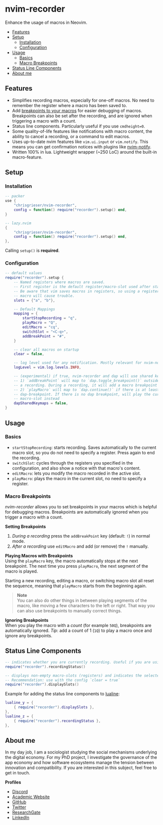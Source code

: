 # nvim-recorder

Enhance the usage of macros in Neovim.

<!--toc:start-->
- [Features](#features)
- [Setup](#setup)
	- [Installation](#installation)
	- [Configuration](#configuration)
- [Usage](#usage)
	- [Basics](#basics)
	- [Macro Breakpoints](#macro-breakpoints)
- [Status Line Components](#status-line-components)
- [About me](#about-me)
<!--toc:end-->

## Features
- Simplifies recording macros, especially for one-off macros. No need to remember the register where a macro has been saved to.
- Add [breakpoints to your macros](#macro-breakpoints) for easier debugging of macros. Breakpoints can also be set after the recording, and are ignored when triggering a macro with a count.
- Status line components. Particularly useful if you use `cmdheight=0`.
- Some quality-of-life features like notifications with macro content, the ability to cancel a recording, or a command to edit macros.
- Uses up-to-date nvim features like `vim.ui.input` or `vim.notify`. This means you can get confirmation notices with plugins like [nvim-notify](https://github.com/rcarriga/nvim-notify).
- Written 100% in lua. Lightweight wrapper (~250 LoC) around the built-in macro-feature.

## Setup

### Installation

```lua
-- packer
use {
	"chrisgrieser/nvim-recorder",
	config = function() require("recorder").setup() end,
}

-- lazy.nvim
{
	"chrisgrieser/nvim-recorder",
	config = function() require("recorder").setup() end,
},
```

Calling `setup()` is __required__.

### Configuration

```lua
-- default values
require("recorder").setup {
	-- Named registers where macros are saved. 
	-- First register is the default register/macro-slot used after startup. 
	-- Be aware that vim saves macros in registers, so using a register inside a 
	-- macro will cause trouble.
	slots = {"a", "b"},

	-- Default Mappings
	mapping = {
		startStopRecording = "q",
		playMacro = "Q",
		editMacro = "cq",
		switchSlot = "<C-q>",
		addBreakPoint = "#",
	}

	-- clear all macros on startup
	clear = false,

	-- log level used for any notification. Mostly relevant for nvim-notify. (Note that by default, nvim-notify only shows levels 2 and higher.)
	logLevel = vim.log.levels.INFO,

	-- (experimental) if true, nvim-recorder and dap will use shared keymaps:
	-- 1) `addBreakPoint` will map to `dap.toggle_breakpoint()` outside
	-- a recording. During a recording, it will add a macro breakpoint instead.
	-- 2) `playMacro` will map to `dap.continue()` if there is at least one
	-- dap-breakpoint. If there is no dap breakpoint, will play the current
	-- macro-slot instead
	dapSharedKeymaps = false,
}
```

## Usage

### Basics
- `startStopRecording`: starts recording. Saves automatically to the current macro slot, so you do not need to specify a register. Press again to end the recording.
- `switchSlot`: cycles through the registers you specified in the configuration, and also show a notice with that macro's content.
- `editMacro`: lets you modify the macro recorded in the active slot.
- `playMacro`: plays the macro in the current slot, no need to specify a register.

### Macro Breakpoints
*nvim-recorder* allows you to set breakpoints in your macros which is helpful for debugging macros. Breakpoints are automatically ignored when you trigger a macro with a count.

__Setting Breakpoints__  
1. *During a recording* press the `addBreakPoint` key (default: `!`) in normal mode. 
2. *After a recording* use `editMacro` and add (or remove) the `!` manually.

__Playing Macros with Breakpoints__  
Using the `playMacro` key, the macro automatically stops at the next breakpoint. The next time you press `playMacro`, the next segment of the macro is played. 

Starting a new recording, editing a macro, or switching macro slot all reset the sequence, meaning that `playMacro` starts from the beginning again.

> __Note__  
> You can also do other things in between playing segments of the macro, like moving a few characters to the left or right. That way you can also use breakpoints to manually correct things.

__Ignoring Breakpoints__  
When you play the macro with a *count* (for example `50Q`), breakpoints are automatically ignored. *Tip*: add a count of 1 (`1Q`) to play a macro once and ignore any breakpoints.


## Status Line Components

```lua
-- indicates whether you are currently recording. Useful if you are using `cmdheight=0`, where recording-status is not visible.
require("recorder").recordingStatus()

-- displays non-empty macro-slots (registers) and indicates the selected ones. Only displayed when *not* recording. Slots with breakpoints get an extra `#`.
-- Recommendation: use with the config `clear = true`
require("recorder").displaySlots()
```

Example for adding the status line components to [lualine](https://github.com/nvim-lualine/lualine.nvim):

```lua
lualine_y = {
	{ require("recorder").displaySlots },
},
lualine_z = {
	{ require("recorder").recordingStatus },
},
```

<!-- vale Google.FirstPerson = NO -->
## About me
In my day job, I am a sociologist studying the social mechanisms underlying the digital economy. For my PhD project, I investigate the governance of the app economy and how software ecosystems manage the tension between innovation and compatibility. If you are interested in this subject, feel free to get in touch.

__Profiles__
- [Discord](https://discordapp.com/users/462774483044794368/)
- [Academic Website](https://chris-grieser.de/)
- [GitHub](https://github.com/chrisgrieser/)
- [Twitter](https://twitter.com/pseudo_meta)
- [ResearchGate](https://www.researchgate.net/profile/Christopher-Grieser)
- [LinkedIn](https://www.linkedin.com/in/christopher-grieser-ba693b17a/)
